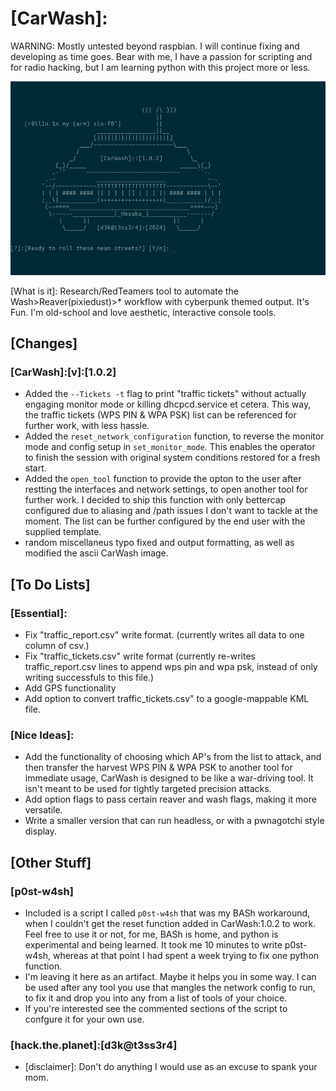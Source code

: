 # [CarWash]:
WARNING: Mostly untested beyond raspbian.  I will continue fixing and developing as time goes. Bear with me, I have a passion for scripting and for radio hacking,
but I am learning python with this project more or less. 

![carwashcar](ascii_car.jpg)

[What is it]:
Research/RedTeamers tool to automate the Wash>Reaver(pixiedust)>* workflow with cyberpunk themed output. It's Fun. I'm old-school and love aesthetic, interactive console tools. 

## [Changes]
### [CarWash]:[v]:[1.0.2]
  - Added the `--Tickets -t` flag to print "traffic tickets" without actually engaging monitor mode or killing dhcpcd.service et cetera. This way, the traffic tickets 
    (WPS PIN & WPA PSK) list can be referenced for further work, with less hassle.
  - Added the `reset_network_configuration` function, to reverse the monitor mode and config setup in `set_monitor_mode`. This enables the operator to finish the session with 
    original system conditions restored for a fresh start.
  - Added the `open_tool` function to provide the opton to the user after restting the interfaces and network settings, to open another tool for further work. I decided to      ship this function with only bettercap configured due to aliasing and /path issues I don't want to tackle at the moment.  The list can be further configured by the        end user with the supplied template.
  - random miscellaneus typo fixed and output formatting, as well as modified the ascii CarWash image.

## [To Do Lists]

### [Essential]:
 - Fix "traffic_report.csv" write format. (currently writes all data to one column of csv.)
 - Fix "traffic_tickets.csv" write format (currently re-writes traffic_report.csv lines to append wps pin and wpa psk, instead of only writing successfuls to this file.)
 - Add GPS functionality
 - Add option to convert traffic_tickets.csv" to a google-mappable KML file.
  
### [Nice Ideas]:
 - Add the functionality of choosing which AP's from the list to attack, and then transfer the harvest WPS PIN & WPA PSK to another tool for immediate usage, CarWash is 
   designed to be like a war-driving tool. It isn't meant to be used for tightly targeted precision attacks. 
 - Add option flags to pass certain reaver and wash flags, making it more versatile.
 - Write a smaller version that can run headless, or with a pwnagotchi style display.


## [Other Stuff]

### [p0st-w4sh]
 - Included is a script I called `p0st-w4sh` that was my BASh workaround, when I couldn't get the reset function added in CarWash:1.0.2 to work. Feel free to use it or       not, for me, BASh is home, and python is experimental and being learned. It took me 10 minutes to write p0st-w4sh, whereas at that point I had spent a week trying to      fix one python function.
 - I'm leaving it here as an artifact. Maybe it helps you in some way. I can be used after any tool you use that mangles the network config to run, to fix it and drop you    into any from a list of tools of your choice. 
 - If you're interested see the commented sections of the script to confgure it for your own use.

### [hack.the.planet]:[d3k@t3ss3r4]
- [disclaimer]: Don't do anything I would use as an excuse to spank your mom.
